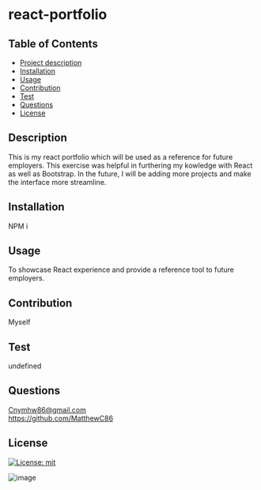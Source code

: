 # react-portfolio

## Table of Contents
  - [Project description](#description)
  - [Installation](#installation)
  - [Usage](#usage)
  - [Contribution](#contribution)
  - [Test](#test)
  - [Questions](#questions)
  - [License](#license)

  ## Description
  This is my react portfolio which will be used as a reference for future employers. This exercise was helpful in furthering my kowledge with React as well as Bootstrap. In the future, I will be adding more projects and make the interface more streamline. 

  ## Installation
  NPM i

  ## Usage
  To showcase React experience and provide a reference tool to future employers.

  ## Contribution
  Myself

  ## Test
  undefined

  ## Questions
  Cnymhw86@gmail.com<br>
  https://github.com/MatthewC86

  ## License
  [![License: mit](https://img.shields.io/badge/License-MIT-yellow.svg)](https://opensource.org/licenses/MIT)




 ![image](https://user-images.githubusercontent.com/114010089/228117911-1ecf573c-0c67-4d0e-a3c7-31dee49d1a49.png)